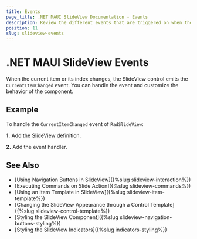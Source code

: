 ```yaml
---
title: Events 
page_title: .NET MAUI SlideView Documentation - Events
description: Review the different events that are triggered on when the current item is changed.
position: 11
slug: slideview-events
---
```


# .NET MAUI SlideView Events 

When the current item or its index changes, the SlideView control emits the `CurrentItemChanged` event. You can handle the event and customize the behavior of the component.

## Example

To handle the `CurrentItemChanged` event of `RadSlideView`:

**1.** Add the SlideView definition.

<snippet id='slideview-events' />

**2.** Add the event handler.

<snippet id='slideview-events-current-item-changed-event' />

## See Also

- [Using Navigation Buttons in SlideView]({%slug slideview-interaction%})
- [Executing Commands on Slide Action]({%slug slideview-commands%})
- [Using an Item Template in SlideView]({%slug slideview-item-template%})
- [Changing the SlideView Appearance through a Control Template]({%slug slideview-control-template%})
- [Styling the SlideView Component]({%slug slideview-navigation-buttons-styling%})
- [Styling the SlideView Indicators]({%slug indicators-styling%})